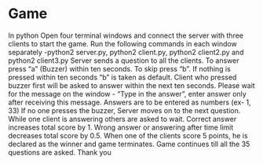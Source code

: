 # Game
In python
Open four terminal windows and connect the server with three clients to start the game.
Run the following commands in each window separately -python2 server.py, python2 client.py, python2 client2.py and python2 client3.py
Server sends a question to all the clients. 
To answer press “a” (Buzzer) within ten seconds.
To skip press “b”. If nothing is pressed within ten seconds “b” is taken as default.
Client who pressed buzzer first will be asked to answer within the next ten seconds.
Please wait for the message on the window - “Type in the answer”, enter answer only after receiving this message.
Answers are to be entered as numbers (ex- 1, 33)
If no one presses the buzzer, Server moves on to the next question.
While one client is answering others are asked to wait.
Correct answer increases total score by 1.
 Wrong answer or answering after time limit decreases total score by 0.5.
When one of the clients score 5 points, he is declared as the winner and game terminates.
Game continues till all the 35 questions are asked.
Thank you
